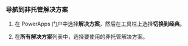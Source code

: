 ### <a name="navigate-to-an-unmanaged-solution"></a>导航到非托管解决方案

1. 在 PowerApps 门户中选择**解决方案**，然后在工具栏上选择**切换到经典**。

2. 在**所有解决方案**列表中，选择要使用的非托管解决方案。

